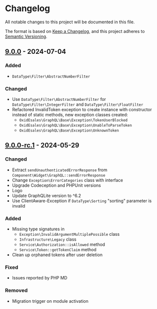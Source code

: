 # Changelog
All notable changes to this project will be documented in this file.

The format is based on [Keep a Changelog](https://keepachangelog.com/en/1.0.0/),
and this project adheres to [Semantic Versioning](https://semver.org/spec/v2.0.0.html).

## [9.0.0] - 2024-07-04

### Added
- `DataType\Filter\AbstractNumberFilter`

### Changed
- Use `DataType\Filter\AbstractNumberFilter` for  `DataType\Filter\IntegerFilter` and `DataType\Filter\FloatFilter`
- Refactored InvalidToken exception to create instance with constructor instead of static methods, new exception classes created:
  - `OxidEsales\GraphQL\Base\Exception\TokenUserBlocked`
  - `OxidEsales\GraphQL\Base\Exception\UnableToParseToken`
  - `OxidEsales\GraphQL\Base\Exception\UnknownToken`

## [9.0.0-rc.1] - 2024-05-29

### Changed
- Extract `sendUnauthenticatedErrorResponse` from `Component\Widget\GraphQL::sendErrorResponse`
- Change `Exception\ErrorCategories` class with interface
- Upgrade Codeception and PHPUnit versions
- Logo
- Update GraphQLite version to ^6.2
- Use ClientAware-Exception if `DataType\Sorting` "sorting" parameter is invalid

### Added
- Missing type signatures in
  - `Exception\InvalidArgumentMultiplePossible` class
  - `Infrastructure\Legacy` class
  - `Service\Authorization::isAllowed` method
  - `Service\Token::getTokenClaim` method
- Clean up orphaned tokens after user deletion

### Fixed
- Issues reported by PHP MD

### Removed
- Migration trigger on module activation

[9.0.0]: https://github.com/OXID-eSales/graphql-base-module/compare/v9.0.0-rc.1...9.0.0
[9.0.0-rc.1]: https://github.com/OXID-eSales/graphql-base-module/compare/v8.1.1...9.0.0-rc.1
